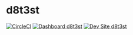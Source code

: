 # d8t3st

[![CircleCI](https://circleci.com/gh/umandalroald/d8t3st.svg?style=shield)](https://circleci.com/gh/umandalroald/d8t3st)
[![Dashboard d8t3st](https://img.shields.io/badge/dashboard-d8t3st-yellow.svg)](https://dashboard.pantheon.io/sites/f16733e8-2a5f-4644-b0a4-a7956f0ce497#dev/code)
[![Dev Site d8t3st](https://img.shields.io/badge/site-d8t3st-blue.svg)](http://dev-d8t3st.pantheonsite.io/)